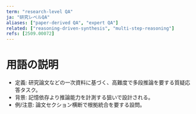 ```yaml
---
term: "research-level QA"
ja: "研究レベルQA"
aliases: ["paper-derived QA", "expert QA"]
related: ["reasoning-driven-synthesis", "multi-step-reasoning"]
refs: [2509.00072]
---
```


# 用語の説明
- 定義: 研究論文などの一次資料に基づく、高難度で多段推論を要する質疑応答タスク。
- 背景: 記憶依存より推論能力を計測する狙いで設計される。
- 例/注意: 論文セクション横断で根拠統合を要する設問。

